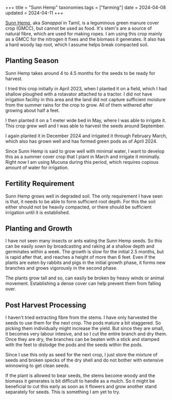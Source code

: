 +++
title = "Sunn Hemp"
taxonomies.tags = ["farming"]
date = 2024-04-08
updated = 2024-04-11
+++

[Sunn Hemp](https://www.echocommunity.org/en/search?q=sunn+hemp), aka _Sanappai_ in Tamil, is a leguminous green manure cover crop (GMCC), but cannot be used as food. It's stem's are a source of natural fibre, which are used for making ropes. I am using this crop mainly as a GMCC for the nitrogen it fixes and the biomass it generates. It also has a hard woody tap root, which I assume helps break compacted soil.

## Planting Season

Sunn Hemp takes around 4 to 4.5 months for the seeds to be ready for harvest.

I tried this crop initially in April 2023, when I planted it on a field, which I had shallow ploughed with a rotavator attached to a tractor. I did not have irrigation facility in this area and the land did not capture sufficient moisture from the summer rains for the crop to grow. All of them withered after growing about half a feet.

I then planted it on a 1 meter wide bed in May, where I was able to irrigate it. This crop grew well and I was able to harvest the seeds around September.

I again planted it in December 2024 and irrigated it through February March, which also has grown well and has formed green pods as of April 2024.

Since Sunn Hemp is said to grow well with minimal water, I want to develop this as a summer cover crop that I plant in March and irrigate it minimally. Right now I am using Mucuna during this period, which requires copious amount of water for irrigation.

## Fertility Requirement

Sunn Hemp grows well in degraded soil. The only requirement I have seen is that, it needs to be able to form sufficient root depth. For this the soil either should not be heavily compacted, or there should be sufficient irrigation until it is established.

## Planting and Growth

I have not seen many insects or ants eating the Sunn Hemp seeds. So this can be easily sown by broadcasting and raking at a shallow depth and germinates within a week. The growth is slow for the initial 2.5 months, but is rapid after that, and reaches a height of more than 6 feet. Even if the plants are eaten by rabbits and pigs in the initial growth phase, it forms new branches and grows vigorously in the second phase.

The plants grow tall and so, can easily be broken by heavy winds or animal movement. Establishing a dense cover can help prevent them from falling over.

## Post Harvest Processing

I haven't tried extracting fibre from the stems. I have only harvested the seeds to use them for the next crop. The pods mature a bit staggered. So picking them individually might increase the yield. But since they are small, it becomes very labour intesive, and so I cut the entire branch and dry them. Once they are dry, the branches can be beaten with a stick and stamped with the feet to dislodge the pods and the seeds within the pods.

Since I use this only as seed for the next crop, I just store the mixture of seeds and broken specks of the dry shell and do not bother with extensive winnowing to get clean seeds.

If the plant is allowed to bear seeds, the stems become woody and the biomass it generates is bit difficult to handle as a mulch. So it might be beneficial to cut this early as soon as it flowers and grow another stand separately for seeds. This is something I am yet to try.


